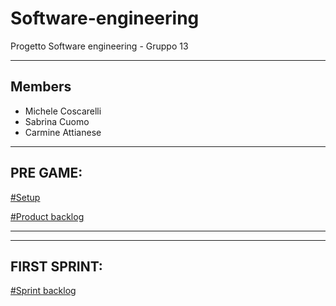 # Software-engineering

Progetto Software engineering - Gruppo 13
<hr>
<h2> Members </h2>

<ul>
  <li> Michele Coscarelli</li>
  <li> Sabrina Cuomo</li>
  <li> Carmine Attianese</li>
</ul>

<hr>
<h2> PRE GAME: </h2>
<a href="https://1drv.ms/w/s!Ai7isgMnC7WcjlW-L2QPM5bmjCUM?e=YlQ64J"> #Setup </a>

<a href="https://1drv.ms/w/s!Ai7isgMnC7WcjlfvfPAU61lgjTGR?e=XpiT52"> #Product backlog </a>

<hr>
<hr>

<h2> FIRST SPRINT: </h2>

<a href=" "> #Sprint backlog </a>








